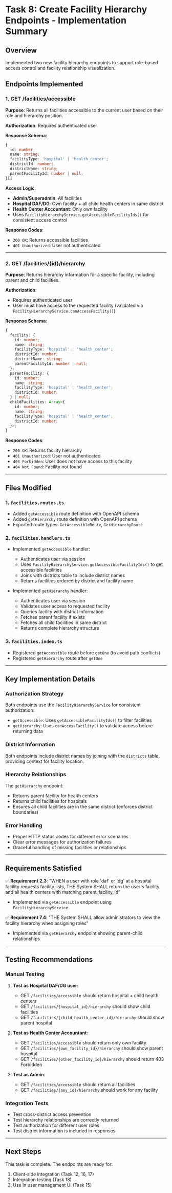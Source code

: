# Task 8: Create Facility Hierarchy Endpoints - Implementation Summary

## Overview
Implemented two new facility hierarchy endpoints to support role-based access control and facility relationship visualization.

## Endpoints Implemented

### 1. GET /facilities/accessible
**Purpose**: Returns all facilities accessible to the current user based on their role and hierarchy position.

**Authorization**: Requires authenticated user

**Response Schema**:
```typescript
{
  id: number;
  name: string;
  facilityType: 'hospital' | 'health_center';
  districtId: number;
  districtName: string;
  parentFacilityId: number | null;
}[]
```

**Access Logic**:
- **Admin/Superadmin**: All facilities
- **Hospital DAF/DG**: Own facility + all child health centers in same district
- **Health Center Accountant**: Only own facility
- Uses `FacilityHierarchyService.getAccessibleFacilityIds()` for consistent access control

**Response Codes**:
- `200 OK`: Returns accessible facilities
- `401 Unauthorized`: User not authenticated

---

### 2. GET /facilities/{id}/hierarchy
**Purpose**: Returns hierarchy information for a specific facility, including parent and child facilities.

**Authorization**: 
- Requires authenticated user
- User must have access to the requested facility (validated via `FacilityHierarchyService.canAccessFacility()`)

**Response Schema**:
```typescript
{
  facility: {
    id: number;
    name: string;
    facilityType: 'hospital' | 'health_center';
    districtId: number;
    districtName: string;
    parentFacilityId: number | null;
  };
  parentFacility: {
    id: number;
    name: string;
    facilityType: 'hospital' | 'health_center';
    districtId: number;
  } | null;
  childFacilities: Array<{
    id: number;
    name: string;
    facilityType: 'hospital' | 'health_center';
    districtId: number;
  }>;
}
```

**Response Codes**:
- `200 OK`: Returns facility hierarchy
- `401 Unauthorized`: User not authenticated
- `403 Forbidden`: User does not have access to this facility
- `404 Not Found`: Facility not found

---

## Files Modified

### 1. `facilities.routes.ts`
- Added `getAccessible` route definition with OpenAPI schema
- Added `getHierarchy` route definition with OpenAPI schema
- Exported route types: `GetAccessibleRoute`, `GetHierarchyRoute`

### 2. `facilities.handlers.ts`
- Implemented `getAccessible` handler:
  - Authenticates user via session
  - Uses `FacilityHierarchyService.getAccessibleFacilityIds()` to get accessible facilities
  - Joins with districts table to include district names
  - Returns facilities ordered by district and facility name
  
- Implemented `getHierarchy` handler:
  - Authenticates user via session
  - Validates user access to requested facility
  - Queries facility with district information
  - Fetches parent facility if exists
  - Fetches all child facilities in same district
  - Returns complete hierarchy structure

### 3. `facilities.index.ts`
- Registered `getAccessible` route before `getOne` (to avoid path conflicts)
- Registered `getHierarchy` route after `getOne`

---

## Key Implementation Details

### Authorization Strategy
Both endpoints use the `FacilityHierarchyService` for consistent authorization:
- `getAccessible`: Uses `getAccessibleFacilityIds()` to filter facilities
- `getHierarchy`: Uses `canAccessFacility()` to validate access before returning data

### District Information
Both endpoints include district names by joining with the `districts` table, providing context for facility location.

### Hierarchy Relationships
The `getHierarchy` endpoint:
- Returns parent facility for health centers
- Returns child facilities for hospitals
- Ensures all child facilities are in the same district (enforces district boundaries)

### Error Handling
- Proper HTTP status codes for different error scenarios
- Clear error messages for authorization failures
- Graceful handling of missing facilities or relationships

---

## Requirements Satisfied

✅ **Requirement 2.3**: "WHEN a user with role 'daf' or 'dg' at a hospital facility requests facility lists, THE System SHALL return the user's facility and all health centers with matching parent_facility_id"
- Implemented via `getAccessible` endpoint using `FacilityHierarchyService`

✅ **Requirement 7.4**: "THE System SHALL allow administrators to view the facility hierarchy when assigning roles"
- Implemented via `getHierarchy` endpoint showing parent-child relationships

---

## Testing Recommendations

### Manual Testing
1. **Test as Hospital DAF/DG user**:
   - GET `/facilities/accessible` should return hospital + child health centers
   - GET `/facilities/{hospital_id}/hierarchy` should show child facilities
   - GET `/facilities/{child_health_center_id}/hierarchy` should show parent hospital

2. **Test as Health Center Accountant**:
   - GET `/facilities/accessible` should return only own facility
   - GET `/facilities/{own_facility_id}/hierarchy` should show parent hospital
   - GET `/facilities/{other_facility_id}/hierarchy` should return 403 Forbidden

3. **Test as Admin**:
   - GET `/facilities/accessible` should return all facilities
   - GET `/facilities/{any_id}/hierarchy` should work for any facility

### Integration Tests
- Test cross-district access prevention
- Test hierarchy relationships are correctly returned
- Test authorization for different user roles
- Test district information is included in responses

---

## Next Steps
This task is complete. The endpoints are ready for:
1. Client-side integration (Task 12, 16, 17)
2. Integration testing (Task 18)
3. Use in user management UI (Task 15)
